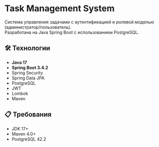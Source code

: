 # Task Management System

Система управления задачами с аутентификацией и ролевой моделью (администратор/пользователь).  
Разработана на Java Spring Boot с использованием PostgreSQL.

## 🛠 Технологии

- **Java 17**
- **Spring Boot 3.4.2**
- Spring Security
- Spring Data JPA
- PostgreSQL
- JWT
- Lombok
- Maven

## 📋 Требования

- JDK 17+
- Maven 4.0+
- PostgreSQL 42.2
